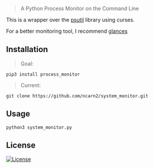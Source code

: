 

> A Python Process Monitor on the Command Line

This is a wrapper over the [psutil](https://github.com/giampaolo/psutil/) library using curses.

For a better monitoring tool, I recommend [glances](https://github.com/nicolargo/glances)


## Installation

> Goal:

`pip3 install process_monitor`

> Current:

`git clone https://github.com/ncarn2/system_monitor.git`


## Usage

`python3 system_monitor.py`

## License

[![License](http://img.shields.io/:license-mit-blue.svg?style=flat-square)](http://badges.mit-license.org)

